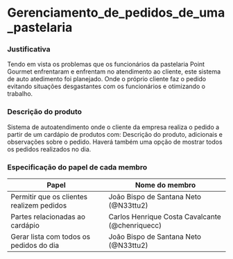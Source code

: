 # Gerenciamento_de_pedidos_de_uma_pastelaria

### Justificativa
 Tendo em vista os problemas que os funcionários da pastelaria Point Gourmet enfrentaram e enfrentam no atendimento ao cliente, este sistema de auto atedimento foi planejado. Onde o próprio cliente faz o pedido evitando situações desgastantes com os funcionários e otimizando o trabalho.  
### Descrição do produto
 Sistema de autoatendimento onde o cliente da empresa realiza o pedido a partir de um cardápio de produtos com: Descrição do produto, adicionais e observações sobre o pedido. Haverá também uma opção de mostrar todos os pedidos realizados no dia.
### Especificação do papel de cada membro

|                 Papel                      |              Nome do membro                   |
|--------------------------------------------|-----------------------------------------------|
|Permitir que os clientes realizem pedidos   |João Bispo de Santana Neto (@N33ttu2)          |   
|Partes relacionadas ao cardápio             |Carlos Henrique Costa Cavalcante (@chenriquecc)|  
|Gerar lista com todos os pedidos do dia     |João Bispo de Santana Neto (@N33ttu2)          |

